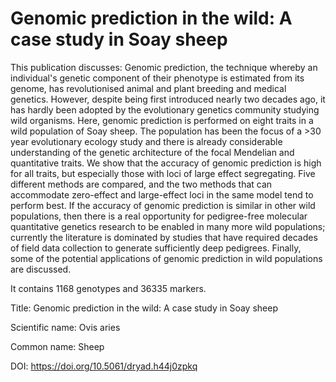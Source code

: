 # Genomic prediction in the wild: A case study in Soay sheep

This publication discusses: Genomic prediction, the technique whereby an individual's genetic component of their phenotype is estimated from its genome, has revolutionised animal and plant breeding and medical genetics. However, despite being first introduced nearly two decades ago, it has hardly been adopted by the evolutionary genetics community studying wild organisms. Here, genomic prediction is performed on eight traits in a wild population of Soay sheep. The population has been the focus of a >30 year evolutionary ecology study and there is already considerable understanding of the genetic architecture of the focal Mendelian and quantitative traits. We show that the accuracy of genomic prediction is high for all traits, but especially those with loci of large effect segregating. Five different methods are compared, and the two methods that can accommodate zero-effect and large-effect loci in the same model tend to perform best. If the accuracy of genomic prediction is similar in other wild populations, then there is a real opportunity for pedigree-free molecular quantitative genetics research to be enabled in many more wild populations; currently the literature is dominated by studies that have required decades of field data collection to generate sufficiently deep pedigrees. Finally, some of the potential applications of genomic prediction in wild populations are discussed.

It contains 1168 genotypes and 36335 markers.

Title: Genomic prediction in the wild: A case study in Soay sheep

Scientific name: Ovis aries

Common name: Sheep

DOI: https://doi.org/10.5061/dryad.h44j0zpkq


